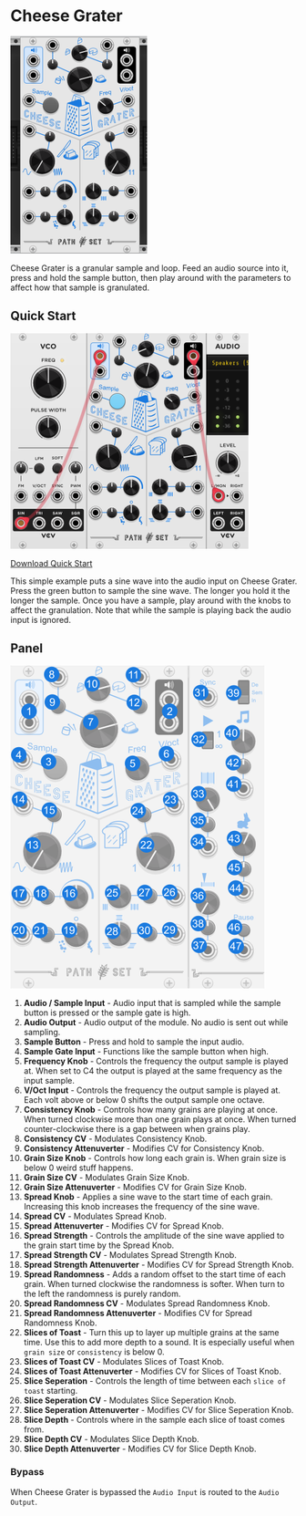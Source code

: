 # Cheese Grater
![Image of CheeseGrater module](../images/CheeseGrater.png)

Cheese Grater is a granular sample and loop. Feed an audio source into it, press and hold the sample button, then play around with the parameters to affect how that sample is granulated.

## Quick Start

![Image of step controls](../images/CheeseGrater/quick_start_1.png)

[Download Quick Start](../examples/CheeseGrater/CheeseGrater_QuickStart.vcvs?raw=true)

This simple example puts a sine wave into the audio input on Cheese Grater. Press the green button to sample the sine wave. The longer you hold it the longer the sample. Once you have a sample, play around with the knobs to affect the granulation. Note that while the sample is playing back the audio input is ignored.

## Panel

![Image of step controls](../images/CheeseGrater/labels.png)

1. **Audio / Sample Input** - Audio input that is sampled while the sample button is pressed or the sample gate is high.
2. **Audio Output** - Audio output of the module. No audio is sent out while sampling.
3. **Sample Button** - Press and hold to sample the input audio. 
4. **Sample Gate Input** - Functions like the sample button when high.
5. **Frequency Knob** - Controls the frequency the output sample is played at. When set to C4 the output is played at the same frequency as the input sample.
6. **V/Oct Input** - Controls the frequency the output sample is played at. Each volt above or below 0 shifts the output sample one octave.
7. **Consistency Knob** - Controls how many grains are playing at once. When turned clockwise more than one grain plays at once. When turned counter-clockwise there is a gap between when grains play.
8. **Consistency CV** - Modulates Consistency Knob.
9. **Consistency Attenuverter** - Modifies CV for Consistency Knob.
10. **Grain Size Knob** - Controls how long each grain is. When grain size is below 0 weird stuff happens.
11. **Grain Size CV** - Modulates Grain Size Knob.
12. **Grain Size Attenuverter** - Modifies CV for Grain Size Knob.
13. **Spread Knob** - Applies a sine wave to the start time of each grain. Increasing this knob increases the frequency of the sine wave. 
14. **Spread CV** - Modulates Spread Knob.
15. **Spread Attenuverter** - Modifies CV for Spread Knob.
16. **Spread Strength** - Controls the amplitude of the sine wave applied to the grain start time by the Spread Knob.
17. **Spread Strength CV** - Modulates Spread Strength Knob.
18. **Spread Strength Attenuverter** - Modifies CV for Spread Strength Knob.
19. **Spread Randomness** - Adds a random offset to the start time of each grain. When turned clockwise the randomness is softer. When turn to the left the randomness is purely random.
20. **Spread Randomness CV** - Modulates Spread Randomness Knob.
21. **Spread Randomness Attenuverter** - Modifies CV for Spread Randomness Knob.
22. **Slices of Toast** - Turn this up to layer up multiple grains at the same time. Use this to add more depth to a sound. It is especially useful when `grain size` or `consistency` is below 0. 
23. **Slices of Toast CV** - Modulates Slices of Toast Knob.
24. **Slices of Toast Attenuverter** - Modifies CV for Slices of Toast Knob.
25. **Slice Seperation** - Controls the length of time between each `slice of toast` starting.
26. **Slice Seperation CV** - Modulates Slice Seperation Knob.
27. **Slice Seperation Attenuverter** - Modifies CV for Slice Seperation Knob.
28. **Slice Depth** - Controls where in the sample each slice of toast comes from.
29. **Slice Depth CV** - Modulates Slice Depth Knob.
30. **Slice Depth Attenuverter** - Modifies CV for Slice Depth Knob.

### Bypass
When Cheese Grater is bypassed the `Audio Input` is routed to the `Audio Output`.
